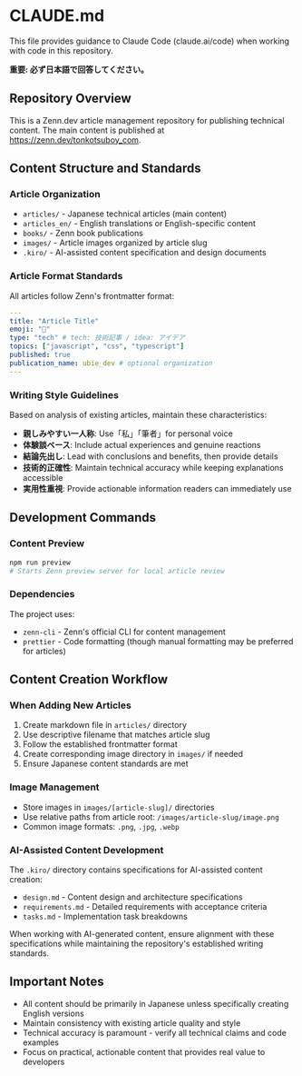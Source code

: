 # CLAUDE.md

This file provides guidance to Claude Code (claude.ai/code) when working with code in this repository.

**重要: 必ず日本語で回答してください。**

## Repository Overview

This is a Zenn.dev article management repository for publishing technical content. The main content is published at https://zenn.dev/tonkotsuboy_com.

## Content Structure and Standards

### Article Organization
- `articles/` - Japanese technical articles (main content)
- `articles_en/` - English translations or English-specific content  
- `books/` - Zenn book publications
- `images/` - Article images organized by article slug
- `.kiro/` - AI-assisted content specification and design documents

### Article Format Standards
All articles follow Zenn's frontmatter format:
```yaml
---
title: "Article Title"
emoji: "🚀" 
type: "tech" # tech: 技術記事 / idea: アイデア
topics: ["javascript", "css", "typescript"]
published: true
publication_name: ubie_dev # optional organization
---
```

### Writing Style Guidelines
Based on analysis of existing articles, maintain these characteristics:
- **親しみやすい一人称**: Use「私」「筆者」for personal voice
- **体験談ベース**: Include actual experiences and genuine reactions
- **結論先出し**: Lead with conclusions and benefits, then provide details
- **技術的正確性**: Maintain technical accuracy while keeping explanations accessible
- **実用性重視**: Provide actionable information readers can immediately use

## Development Commands

### Content Preview
```bash
npm run preview
# Starts Zenn preview server for local article review
```

### Dependencies
The project uses:
- `zenn-cli` - Zenn's official CLI for content management
- `prettier` - Code formatting (though manual formatting may be preferred for articles)

## Content Creation Workflow

### When Adding New Articles
1. Create markdown file in `articles/` directory
2. Use descriptive filename that matches article slug
3. Follow the established frontmatter format
4. Create corresponding image directory in `images/` if needed
5. Ensure Japanese content standards are met

### Image Management
- Store images in `images/[article-slug]/` directories
- Use relative paths from article root: `/images/article-slug/image.png`
- Common image formats: `.png`, `.jpg`, `.webp`

### AI-Assisted Content Development
The `.kiro/` directory contains specifications for AI-assisted content creation:
- `design.md` - Content design and architecture specifications
- `requirements.md` - Detailed requirements with acceptance criteria  
- `tasks.md` - Implementation task breakdowns

When working with AI-generated content, ensure alignment with these specifications while maintaining the repository's established writing standards.

## Important Notes

- All content should be primarily in Japanese unless specifically creating English versions
- Maintain consistency with existing article quality and style
- Technical accuracy is paramount - verify all technical claims and code examples
- Focus on practical, actionable content that provides real value to developers